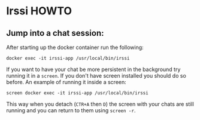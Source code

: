 # Irssi HOWTO

## Jump into a chat session:
After starting up the docker container run the following:
```
docker exec -it irssi-app /usr/local/bin/irssi
```

If you want to have your chat be more persistent in the background try running it in a `screen`. If you don't have screen installed you should do so before. An example of running it inside a screen:
```
screen docker exec -it irssi-app /usr/local/bin/irssi
```

This way when you detach (`CTR+A` then `D`) the screen with your chats are still running and you can return to them using `screen -r`.
